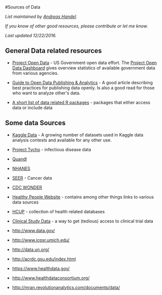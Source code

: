 #Sources of Data 

*List maintained by [Andreas Handel](http://handelgroup.uga.edu/).*

*If you know of other good resources, please contribute or let me know.*

*Last updated 12/22/2016.*



## General Data related resources

* [Project Open Data](https://project-open-data.cio.gov/) - US Government open data effort. The [Project Open Data Dashboard](https://labs.data.gov/dashboard/offices) gives overview statistics of available government data from various agencies.

* [Guide to Open Data Publishing & Analytics](http://blog.kaggle.com/2016/10/21/a-guide-to-open-data-publishing-analytics/) - A good article describing best practices for publishing data openly. Is also a good read for those who want to analyze other's data.

* [A short list of data related R packages](https://rviews.rstudio.com/2017/11/01/r-data-packages/) - packages that either access data or include data

## Some data Sources

* [Kaggle Data](https://www.kaggle.com/datasets) - A growing number of datasets used in Kaggle data analysis contests and available for any other use.

*  [Project Tycho](https://www.tycho.pitt.edu/) - infectious disease data

* [Quandl](http://www.quandl.com)

* [NHANES](http://www.cdc.gov/nchs/nhanes.htm)

* [SEER](http://seer.cancer.gov/) - Cancer data

* [CDC WONDER](http://wonder.cdc.gov/)

* [Healthy People Website](https://www.healthypeople.gov/) - contains among other things links to various data sources

* [HCUP](http://www.hcup-us.ahrq.gov)  - collection of health related databases

* [Clinical Study Data](clinicalstudydatarequest.com) - a way to get (tedious) access to clinical trial data

-   <http://www.data.gov/>

-   http://www.icpsr.umich.edu/

-   <http://data.un.org/>

-   http://acrdc.gsu.edu/index.html

-   <https://www.healthdata.gov/>

-   <http://www.healthdataconsortium.org/>

-   <http://mran.revolutionanalytics.com/documents/data/>



